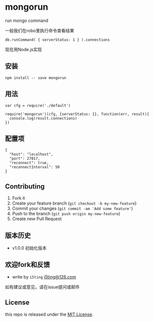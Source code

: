 # mongorun

run mongo command 

一般我们在robo里执行命令查看结果

```
db.runCommand( { serverStatus: 1 } ).connections
```

现在用Node.js实现

## 安装

```
npm install -- save mongorun
```

## 用法

```
var cfg = require('./default')

require('mongorun')(cfg, {serverStatus: 1}, function(err, result){
  console.log(result.connections)
})
```

## 配置项

```
{
  "host": "localhost", 
  "port": 27017, 
  "reconnect": true, 
  "reconnectInterval": 50
}
```



## Contributing

1. Fork it
2. Create your feature branch (`git checkout -b my-new-feature`)
3. Commit your changes (`git commit -am 'Add some feature'`)
4. Push to the branch (`git push origin my-new-feature`)
5. Create new Pull Request

## 版本历史

- v1.0.0 初始化版本

## 欢迎fork和反馈

- write by `i5ting` i5ting@126.com

如有建议或意见，请在issue提问或邮件

## License

this repo is released under the [MIT
License](http://www.opensource.org/licenses/MIT).
